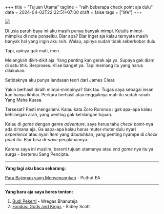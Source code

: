 +++
title = "Tujuan Utama"
tagline = "raih beberapa check point aja dulu"
date = 2024-04-02T22:32:51+07:00
draft = false
tags = ["life"]
+++

![](https://i.ibb.co/txdW6rQ/ba1e5fa14a9f174c1262cd35d2090362.jpg)

Di usia paruh baya ini aku masih punya banyak mimpi. Kutulis mimpi-mimpiku di note ponselku. Biar apa? Biar inget aja kalau ternyata masih banyak hal yang ingin aku raih. Walau, apinya sudah tidak seberkobar dulu.

Tapi, apinya gak mati, men.

Melangkah dikit-dikit aja. Yang penting kan gerak aja ya. Supaya gak diam di satu titik. Berproses. Klise banget ya. Tapi memang itu yang harus dilakukan.

Setidaknya aku punya landasan teori dari James Clear.

Yakin berhasil diraih mimpi-mimpinya? Gak tau.
Tugas saya sebagai insan kan hanya ikhtiar. Perkara berhasil atau enggaknya mah itu sudah ranah Yang Maha Kuasa.

Tersesat? Pasti mengalami. Kalau kata Zoro Roronoa : gak apa-apa kalau kehilangan arah, yang penting gak kehilangan tujuan.

Kalau di _game_ dengan genre _adventure_, saya harus tahu _check point_-nya ada dimana aja. Ga aapa-apa kalau harus muter-muter dulu nyari _experience_ atau nyari _item_ yang dibutuhkan, yang penting nyampe di _check point_ itu. Biar bisa di-_save_ perjalanannya.

Karena saya ini muslim, berarti tujuan utamanya atau _end game_ nya itu ya surga - bertemu Sang Pencipta.

---

**Yang lagi aku baca sekarang:**

[Para Bajingan yang Menyenangkan](https://www.goodreads.com/en/book/show/33003399) - Puthut EA

---

**Yang baru aja saya beres tonton:**

1. [Budi Pekerti](https://m.imdb.com/title/tt22530172/?language=hi-in) - Wregas Bhanuteja
2. [Exodus: Gods and Kings](https://m.imdb.com/title/tt1528100/?ref_=nv_sr_srsg_0_tt_8_nm_0_q_exodus%2520%253A) - Ridley Scott
